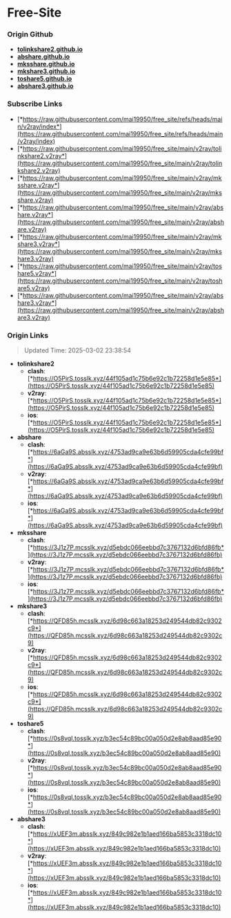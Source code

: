 # Free-Site

### Origin Github

- [**tolinkshare2.github.io**](https://github.com/tolinkshare2/tolinkshare2.github.io)
- [**abshare.github.io**](https://github.com/abshare/abshare.github.io)
- [**mksshare.github.io**](https://github.com/mksshare/mksshare.github.io)
- [**mkshare3.github.io**](https://github.com/mkshare3/mkshare3.github.io)
- [**toshare5.github.io**](https://github.com/toshare5/toshare5.github.io)
- [**abshare3.github.io**](https://github.com/abshare3/abshare3.github.io)

### Subscribe Links

- [*https://raw.githubusercontent.com/mai19950/free_site/refs/heads/main/v2ray/index*](https://raw.githubusercontent.com/mai19950/free_site/refs/heads/main/v2ray/index)
- [*https://raw.githubusercontent.com/mai19950/free_site/main/v2ray/tolinkshare2.v2ray*](https://raw.githubusercontent.com/mai19950/free_site/main/v2ray/tolinkshare2.v2ray)
- [*https://raw.githubusercontent.com/mai19950/free_site/main/v2ray/mksshare.v2ray*](https://raw.githubusercontent.com/mai19950/free_site/main/v2ray/mksshare.v2ray)
- [*https://raw.githubusercontent.com/mai19950/free_site/main/v2ray/abshare.v2ray*](https://raw.githubusercontent.com/mai19950/free_site/main/v2ray/abshare.v2ray)
- [*https://raw.githubusercontent.com/mai19950/free_site/main/v2ray/mkshare3.v2ray*](https://raw.githubusercontent.com/mai19950/free_site/main/v2ray/mkshare3.v2ray)
- [*https://raw.githubusercontent.com/mai19950/free_site/main/v2ray/toshare5.v2ray*](https://raw.githubusercontent.com/mai19950/free_site/main/v2ray/toshare5.v2ray)
- [*https://raw.githubusercontent.com/mai19950/free_site/main/v2ray/abshare3.v2ray*](https://raw.githubusercontent.com/mai19950/free_site/main/v2ray/abshare3.v2ray)

### Origin Links

> Updated Time: 2025-03-02 23:38:54

- **tolinkshare2**
  - **clash**: [*https://O5PirS.tosslk.xyz/44f105ad1c75b6e92c1b72258d1e5e85*](https://O5PirS.tosslk.xyz/44f105ad1c75b6e92c1b72258d1e5e85)
  - **v2ray**: [*https://O5PirS.tosslk.xyz/44f105ad1c75b6e92c1b72258d1e5e85*](https://O5PirS.tosslk.xyz/44f105ad1c75b6e92c1b72258d1e5e85)
  - **ios**: [*https://O5PirS.tosslk.xyz/44f105ad1c75b6e92c1b72258d1e5e85*](https://O5PirS.tosslk.xyz/44f105ad1c75b6e92c1b72258d1e5e85)
- **abshare**
  - **clash**: [*https://6aGa9S.absslk.xyz/4753ad9ca9e63b6d59905cda4cfe99bf*](https://6aGa9S.absslk.xyz/4753ad9ca9e63b6d59905cda4cfe99bf)
  - **v2ray**: [*https://6aGa9S.absslk.xyz/4753ad9ca9e63b6d59905cda4cfe99bf*](https://6aGa9S.absslk.xyz/4753ad9ca9e63b6d59905cda4cfe99bf)
  - **ios**: [*https://6aGa9S.absslk.xyz/4753ad9ca9e63b6d59905cda4cfe99bf*](https://6aGa9S.absslk.xyz/4753ad9ca9e63b6d59905cda4cfe99bf)
- **mksshare**
  - **clash**: [*https://3J1z7P.mcsslk.xyz/d5ebdc066eebbd7c3767132d6bfd86fb*](https://3J1z7P.mcsslk.xyz/d5ebdc066eebbd7c3767132d6bfd86fb)
  - **v2ray**: [*https://3J1z7P.mcsslk.xyz/d5ebdc066eebbd7c3767132d6bfd86fb*](https://3J1z7P.mcsslk.xyz/d5ebdc066eebbd7c3767132d6bfd86fb)
  - **ios**: [*https://3J1z7P.mcsslk.xyz/d5ebdc066eebbd7c3767132d6bfd86fb*](https://3J1z7P.mcsslk.xyz/d5ebdc066eebbd7c3767132d6bfd86fb)
- **mkshare3**
  - **clash**: [*https://QFD85h.mcsslk.xyz/6d98c663a18253d249544db82c9302c9*](https://QFD85h.mcsslk.xyz/6d98c663a18253d249544db82c9302c9)
  - **v2ray**: [*https://QFD85h.mcsslk.xyz/6d98c663a18253d249544db82c9302c9*](https://QFD85h.mcsslk.xyz/6d98c663a18253d249544db82c9302c9)
  - **ios**: [*https://QFD85h.mcsslk.xyz/6d98c663a18253d249544db82c9302c9*](https://QFD85h.mcsslk.xyz/6d98c663a18253d249544db82c9302c9)
- **toshare5**
  - **clash**: [*https://0s8vqI.tosslk.xyz/b3ec54c89bc00a050d2e8ab8aad85e90*](https://0s8vqI.tosslk.xyz/b3ec54c89bc00a050d2e8ab8aad85e90)
  - **v2ray**: [*https://0s8vqI.tosslk.xyz/b3ec54c89bc00a050d2e8ab8aad85e90*](https://0s8vqI.tosslk.xyz/b3ec54c89bc00a050d2e8ab8aad85e90)
  - **ios**: [*https://0s8vqI.tosslk.xyz/b3ec54c89bc00a050d2e8ab8aad85e90*](https://0s8vqI.tosslk.xyz/b3ec54c89bc00a050d2e8ab8aad85e90)
- **abshare3**
  - **clash**: [*https://xUEF3m.absslk.xyz/849c982e1b1aed166ba5853c3318dc10*](https://xUEF3m.absslk.xyz/849c982e1b1aed166ba5853c3318dc10)
  - **v2ray**: [*https://xUEF3m.absslk.xyz/849c982e1b1aed166ba5853c3318dc10*](https://xUEF3m.absslk.xyz/849c982e1b1aed166ba5853c3318dc10)
  - **ios**: [*https://xUEF3m.absslk.xyz/849c982e1b1aed166ba5853c3318dc10*](https://xUEF3m.absslk.xyz/849c982e1b1aed166ba5853c3318dc10)
